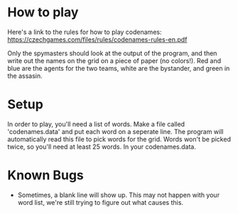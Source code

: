 # How to play
Here's a link to the rules for how to play codenames: https://czechgames.com/files/rules/codenames-rules-en.pdf

Only the spymasters should look at the output of the program, and then write out the names on the grid on a piece of paper 
(no colors!). Red and blue are the agents for the two teams, white are the bystander, and green in the assasin.

# Setup
In order to play, you'll need a list of words. Make a file called 'codenames.data' and put each word on a seperate line. The program will automatically read this file to pick words for the grid. Words won't be picked twice, so you'll need at least 25 words. In your codenames.data.

# Known Bugs
* Sometimes, a blank line will show up. This may not happen with your word list, we're still trying to figure out what causes this.
